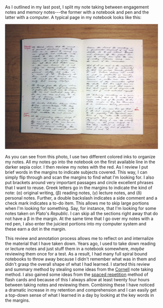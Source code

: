 As I outlined in my last post, I split my note taking between engagement notes and memory notes---the former with a notebook and pen and the latter with a computer.  A typical page in my notebook looks like this:

![A page from my notebook](/images/notebook2014-07-261.jpg)

As you can see from this photo, I use two different colored inks to organize my notes.  All my notes go into the notebook on the first available line in the darker sepia color.  I then review my notes with the red.  As I review I put brief words in the margins to indicate subjects covered.  This way, I can simply flip through and scan the margins to find what I'm looking for.  I also put brackets around very important passages and circle excellent phrases that I want to reuse.  Greek letters go in the margins to indicate the kind of note: (α) original writing, (β) reading notes, (γ) lecture notes, and (δ) personal notes. Further, a double backslash indicates a side comment and a check mark indicates a to-do item.  This allows me to skip large portions when I'm looking for something.  Say, for instance, that I'm looking for some notes taken on Plato's *Republic*.  I can skip all the sections right away that do not have a β in the margin.  At the same time that I go over my notes with a red pen, I also enter the juiciest portions into my computer system and these earn a dot in the margin.

This review and annotation process allows me to reflect on and internalize the material that I have taken down.  Years ago, I used to take down reading or lecture notes and just stuff them in a notebook somewhere, *maybe* reviewing them once for a test.  As a result, I had many full spiral bound notebooks to throw away because I didn't remember what was in them and didn't grasp the overall shape of what I had learned.  I started this review and summary method by stealing some ideas from the [Cornell] note taking method.  I also gained some ideas from the [spaced repetition] method of flash cards and because of this I always allow at least twenty four hours between taking notes and reviewing them.  Combining these I have noticed a dramatic increase in my retention and comprehension and I can easily get a top-down sense of what I learned in a day by looking at the key words in the margins.

[spaced repetition]: http://en.wikipedia.org/wiki/Spaced_repetition
[Cornell]: http://lsc.cornell.edu/Sidebars/Study_Skills_Resources/cornellsystem.pdf


